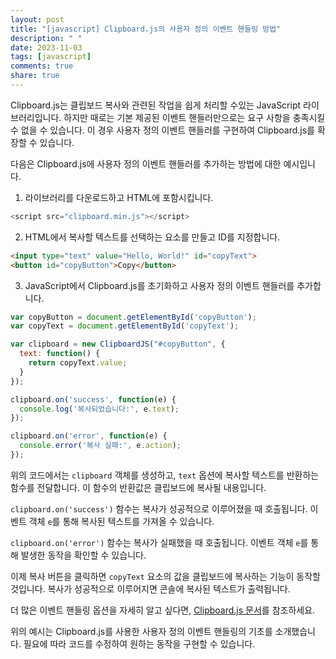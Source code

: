 ```yaml
---
layout: post
title: "[javascript] Clipboard.js의 사용자 정의 이벤트 핸들링 방법"
description: " "
date: 2023-11-03
tags: [javascript]
comments: true
share: true
---
```


Clipboard.js는 클립보드 복사와 관련된 작업을 쉽게 처리할 수있는 JavaScript 라이브러리입니다. 하지만 때로는 기본 제공된 이벤트 핸들러만으로는 요구 사항을 충족시킬 수 없을 수 있습니다. 이 경우 사용자 정의 이벤트 핸들러를 구현하여 Clipboard.js를 확장할 수 있습니다.

다음은 Clipboard.js에 사용자 정의 이벤트 핸들러를 추가하는 방법에 대한 예시입니다.

1. 라이브러리를 다운로드하고 HTML에 포함시킵니다.

```javascript
<script src="clipboard.min.js"></script>
```

2. HTML에서 복사할 텍스트를 선택하는 요소를 만들고 ID를 지정합니다.

```html
<input type="text" value="Hello, World!" id="copyText">
<button id="copyButton">Copy</button>
```

3. JavaScript에서 Clipboard.js를 초기화하고 사용자 정의 이벤트 핸들러를 추가합니다.

```javascript
var copyButton = document.getElementById('copyButton');
var copyText = document.getElementById('copyText');

var clipboard = new ClipboardJS("#copyButton", {
  text: function() {
    return copyText.value;
  }
});

clipboard.on('success', function(e) {
  console.log('복사되었습니다:', e.text);
});

clipboard.on('error', function(e) {
  console.error('복사 실패:', e.action);
});
```

위의 코드에서는 `clipboard` 객체를 생성하고, `text` 옵션에 복사할 텍스트를 반환하는 함수를 전달합니다. 이 함수의 반환값은 클립보드에 복사될 내용입니다.

`clipboard.on('success')` 함수는 복사가 성공적으로 이루어졌을 때 호출됩니다. 이벤트 객체 `e`를 통해 복사된 텍스트를 가져올 수 있습니다.

`clipboard.on('error')` 함수는 복사가 실패했을 때 호출됩니다. 이벤트 객체 `e`를 통해 발생한 동작을 확인할 수 있습니다.

이제 복사 버튼을 클릭하면 `copyText` 요소의 값을 클립보드에 복사하는 기능이 동작할 것입니다. 복사가 성공적으로 이루어지면 콘솔에 복사된 텍스트가 출력됩니다.

더 많은 이벤트 핸들링 옵션을 자세히 알고 싶다면, [Clipboard.js 문서](https://clipboardjs.com/)를 참조하세요.

위의 예시는 Clipboard.js를 사용한 사용자 정의 이벤트 핸들링의 기초를 소개했습니다. 필요에 따라 코드를 수정하여 원하는 동작을 구현할 수 있습니다.